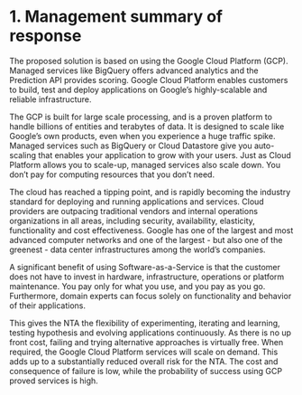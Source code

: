 # 1. Management summary of response

The proposed solution is based on using the Google Cloud Platform (GCP). Managed services like BigQuery offers advanced analytics and the Prediction API provides scoring. Google Cloud Platform enables customers to build, test and deploy applications on Google’s highly-scalable and reliable infrastructure.

The GCP is built for large scale processing, and is a proven platform to handle billions of entities and terabytes of data. It is designed to scale like Google’s own products, even when you experience a huge traffic spike. Managed services such as BigQuery or Cloud Datastore give you auto-scaling that enables your application to grow with your users. Just as Cloud Platform allows you to scale-up, managed services also scale down. You don’t pay for computing resources that you don’t need.

The cloud has reached a tipping point, and is rapidly becoming the industry standard for deploying and running applications and services. Cloud providers are outpacing traditional vendors and internal operations organizations in all areas, including security, availability, elasticity, functionality and cost effectiveness. Google has one of the largest and most advanced computer networks and one of the largest - but also one of the greenest - data center infrastructures among the world’s companies.

A significant benefit of using Software-as-a-Service is that the customer does not have to invest in hardware, infrastructure, operations or platform maintenance. You pay only for what you use, and you pay as you go. Furthermore, domain experts can focus solely on functionality and behavior of their applications.

This gives the NTA the flexibility of experimenting, iterating and learning, testing hypothesis and evolving applications continuously. As there is no up front cost, failing and trying alternative approaches is virtually free. When required, the Google Cloud Platform services will scale on demand. This adds up to a substantially reduced overall risk for the NTA. The cost and consequence of failure is low, while the probability of success using GCP proved services is high.